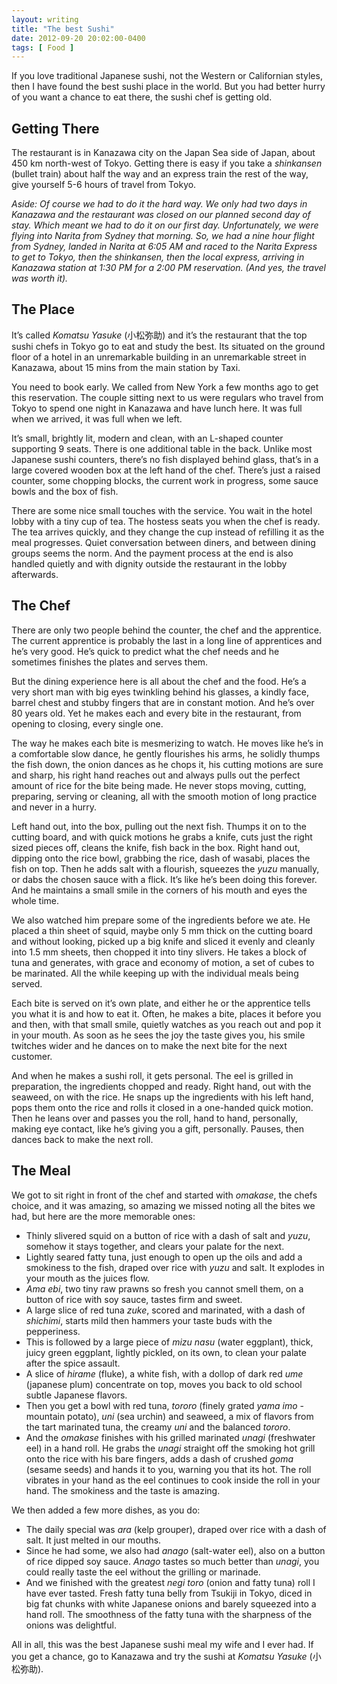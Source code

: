 ```yaml
---
layout: writing
title: "The best Sushi"
date: 2012-09-20 20:02:00-0400
tags: [ Food ]
---
```


If you love traditional Japanese sushi, not the Western or Californian styles, then I have found the best sushi place in the world. But you had better hurry of you want a chance to eat there, the sushi chef is getting old.

## Getting There

The restaurant is in Kanazawa city on the Japan Sea side of Japan, about 450 km north-west of Tokyo. Getting there is easy if you take a *shinkansen* (bullet train) about half the way and an express train the rest of the way, give yourself 5-6 hours of travel from Tokyo.

*Aside: Of course we had to do it the hard way. We only had two days in Kanazawa and the restaurant was closed on our planned second day of stay. Which meant we had to do it on our first day. Unfortunately, we were flying into Narita from Sydney that morning. So, we had a nine hour flight from Sydney, landed in Narita at 6:05 AM and raced to the Narita Express to get to Tokyo, then the *shinkansen*, then the local express, arriving in Kanazawa station at 1:30 PM for a 2:00 PM reservation. (And yes, the travel was worth it).*

## The Place

It’s called *Komatsu Yasuke* (小松弥助) and it’s the restaurant that the top sushi chefs in Tokyo go to eat and study the best. Its situated on the ground floor of a hotel in an unremarkable building in an unremarkable street in Kanazawa, about 15 mins from the main station by Taxi. 

You need to book early. We called from New York a few months ago to get this reservation. The couple sitting next to us were regulars who travel from Tokyo to spend one night in Kanazawa and have lunch here. It was full when we arrived, it was full when we left.

It’s small, brightly lit, modern and clean, with an L-shaped counter supporting 9 seats. There is one additional table in the back. Unlike most Japanese sushi counters, there’s no fish displayed behind glass, that’s in a large covered wooden box at the left hand of the chef. There’s just a raised counter, some chopping blocks, the current work in progress, some sauce bowls and the box of fish.

There are some nice small touches with the service. You wait in the hotel lobby with a tiny cup of tea. The hostess seats you when the chef is ready. The tea arrives quickly, and they change the cup instead of refilling it as the meal progresses. Quiet conversation between diners, and between dining groups seems the norm. And the payment process at the end is also handled quietly and with dignity outside the restaurant in the lobby afterwards.

## The Chef

There are only two people behind the counter, the chef and the apprentice. The current apprentice is probably the last in a long line of apprentices and he’s very good. He’s quick to predict what the chef needs and he sometimes finishes the plates and serves them.

But the dining experience here is all about the chef and the food. He’s a very short man with big eyes twinkling behind his glasses, a kindly face, barrel chest and stubby fingers that are in constant motion. And he’s over 80 years old. Yet he makes each and every bite in the restaurant, from opening to closing, every single one.

The way he makes each bite is mesmerizing to watch. He moves like he’s in a comfortable slow dance, he gently flourishes his arms, he solidly thumps the fish down, the onion dances as he chops it, his cutting motions are sure and sharp, his right hand reaches out and always pulls out the perfect amount of rice for the bite being made. He never stops moving, cutting, preparing, serving or cleaning, all with the smooth motion of long practice and never in a hurry.

Left hand out, into the box, pulling out the next fish. Thumps it on to the cutting board, and with quick motions he grabs a knife, cuts just the right sized pieces off, cleans the knife, fish back in the box. Right hand out, dipping onto the rice bowl, grabbing the rice, dash of wasabi, places the fish on top. Then he adds salt with a flourish, squeezes the *yuzu* manually, or dabs the chosen sauce with a flick. It’s like he’s been doing this forever. And he maintains a small smile in the corners of his mouth and eyes the whole time.

We also watched him prepare some of the ingredients before we ate. He placed a thin sheet of squid, maybe only 5 mm thick on the cutting board and without looking, picked up a big knife and sliced it evenly and cleanly into 1.5 mm sheets, then chopped it into tiny slivers. He takes a block of tuna and generates, with grace and economy of motion, a set of cubes to be marinated. All the while keeping up with the individual meals being served.

Each bite is served on it’s own plate, and either he or the apprentice tells you what it is and how to eat it. Often, he makes a bite, places it before you and then, with that small smile, quietly watches as you reach out and pop it in your mouth. As soon as he sees the joy the taste gives you, his smile twitches wider and he dances on to make the next bite for the next customer.

And when he makes a sushi roll, it gets personal. The eel is grilled in preparation, the ingredients chopped and ready. Right hand, out with the seaweed, on with the rice. He snaps up the ingredients with his left hand, pops them onto the rice and rolls it closed in a one-handed quick motion. Then he leans over and passes you the roll, hand to hand, personally, making eye contact, like he’s giving you a gift, personally. Pauses, then dances back to make the next roll.

## The Meal

We got to sit right in front of the chef and started with *omakase*, the chefs choice, and it was amazing, so amazing we missed noting all the bites we had, but here are the more memorable ones:

- Thinly slivered squid on a button of rice with a dash of salt and *yuzu*, somehow it stays together, and clears your palate for the next.
- Lightly seared fatty tuna, just enough to open up the oils and add a smokiness to the fish, draped over rice with *yuzu* and salt. It explodes in your mouth as the juices flow.
- *Ama ebi*, two tiny raw prawns so fresh you cannot smell them, on a button of rice with soy sauce, tastes firm and sweet.
- A large slice of red tuna *zuke*, scored and marinated, with a dash of *shichimi*, starts mild then hammers your taste buds with the pepperiness.
- This is followed by a large piece of *mizu nasu* (water eggplant), thick, juicy green eggplant, lightly pickled, on its own, to clean your palate after the spice assault.
- A slice of *hirame* (fluke), a white fish, with a dollop of dark red *ume* (japanese plum) concentrate on top, moves you back to old school subtle Japanese flavors.
- Then you get a bowl with red tuna, *tororo* (finely grated *yama imo* - mountain potato), *uni* (sea urchin) and seaweed, a mix of flavors from the tart marinated tuna, the creamy *uni* and the balanced *tororo*.
- And the *omakase* finishes with his grilled marinated *unagi* (freshwater eel) in a hand roll. He grabs the *unagi* straight off the smoking hot grill onto the rice with his bare fingers, adds a dash of crushed *goma* (sesame seeds) and hands it to you, warning you that its hot. The roll vibrates in your hand as the eel continues to cook inside the roll in your hand. The smokiness and the taste is amazing.

We then added a few more dishes, as you do:

- The daily special was *ara* (kelp grouper), draped over rice with a dash of salt. It just melted in our mouths.
- Since he had some, we also had *anago* (salt-water eel), also on a button of rice dipped soy sauce. *Anago* tastes so much better than *unagi*, you could really taste the eel without the grilling or marinade.
- And we finished with the greatest *negi toro* (onion and fatty tuna) roll I have ever tasted. Fresh fatty tuna belly from Tsukiji in Tokyo, diced in big fat chunks with white Japanese onions and barely squeezed into a hand roll. The smoothness of the fatty tuna with the sharpness of the onions was delightful.

All in all, this was the best Japanese sushi meal my wife and I ever had. If you get a chance, go to Kanazawa and try the sushi at *Komatsu Yasuke* (小松弥助).
